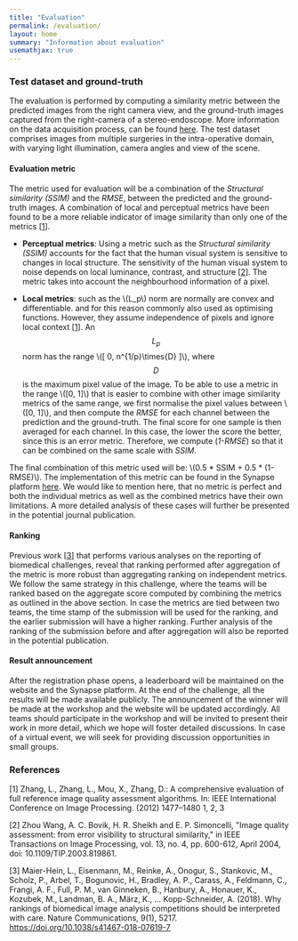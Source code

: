 ```yaml
---
title: "Evaluation"
permalink: /evaluation/
layout: home
summary: "Information about evaluation"
usemathjax: true
---
```


### <a id="Evaluation" class="uncolored_link">Test dataset and ground-truth</a>

The evaluation is performed by computing a similarity metric between the predicted images from the right camera view, and the ground-truth images captured from the right-camera of a stereo-endoscope.
More information on the data acquisition process, can be found [here](/datasetinfo/). The test dataset comprises images from multiple surgeries in the intra-operative domain, with varying light illumination, camera angles and view of the scene.

#### <a id="Metrics_And_Reporting" class="uncolored_link">Evaluation metric</a>

The metric used for evaluation will be a combination of the *Structural similarity (SSIM)* and the *RMSE*, between the predicted and the ground-truth images.
A combination of local and perceptual metrics have been found to be a more reliable indicator of image similarity than only one of the metrics [[1](#1)].

* **Perceptual metrics**: Using a metric such as the *Structural similarity (SSIM)* accounts for the fact that the human visual system is sensitive to changes in local structure. 
The sensitivity of the human visual system to noise depends on local luminance, contrast, and structure [[2](#2)]. The metric takes into account the neighbourhood information of a pixel.

* **Local metrics**: such as the \\(L_p\\) norm are normally are convex and differentiable. and for this reason commonly also used as optimising functions.
However, they assume independence of pixels and ignore local context [[1](#1)]. 
An $$L_p$$ norm has the range \\([ 0, n^{1/p}\times{D} ]\\), where $$D$$ is the maximum pixel value of the image. To be able to use a metric in the range \\([0, 1]\\) that is easier to combine with other image similarity metrics of the same range,
we first normalise the pixel values between \\([0, 1]\\), and then compute the *RMSE* for each channel between the prediction and the ground-truth.
The final score for one sample is then averaged for each channel. In this case, the lower the score the better, since this is an error metric. Therefore, we compute (_1-RMSE_) so that it can be combined on the same scale with _SSIM_.

The final combination of this metric used will be: \\(0.5 * SSIM + 0.5 * (1-RMSE)\\). The implementation of this metric can be found in the Synapse platform [here](https://www.synapse.org/#!Synapse:syn30281269).
We would like to mention here, that no metric is perfect and both the individual metrics as well as the combined metrics have their own limitations. A more detailed analysis of these cases will further be presented in the potential journal publication.

#### <a id="Ranking" class="uncolored_link">Ranking</a>

Previous work [[3](#3)] that performs various analyses on the reporting of biomedical challenges, reveal that ranking performed after aggregation of the metric is more robust than aggregating ranking on independent metrics.
We follow the same strategy in this challenge, where the teams will be ranked based on the aggregate score computed by combining the metrics as outlined in the above section. 
In case the metrics are tied between two teams, the time stamp of the submission will be used for the ranking, and the earlier submission will have a higher ranking.
Further analysis of the ranking of the submission before and after aggregation will also be reported in the potential publication.

#### <a id="Result_announcement" class="uncolored_link">Result announcement</a>

After the registration phase opens, a leaderboard will be maintained on the website and the Synapse platform.
At the end of the challenge, all the results will be made available publicly. 
The announcement of the winner will be made at the workshop and the website will be updated accordingly.
All teams should participate in the workshop and will be invited to present their work in more detail, which we hope will foster detailed discussions. In case of a virtual event, we will seek for providing discussion opportunities in small groups.

### <a id="References" class="uncolored_link">References</a>

[<a id="1">1</a>] Zhang, L., Zhang, L., Mou, X., Zhang, D.: A comprehensive evaluation of full reference image quality assessment algorithms. In: IEEE International Conference on Image Processing. (2012) 1477–1480 1, 2, 3

[<a id="1">2</a>] Zhou Wang, A. C. Bovik, H. R. Sheikh and E. P. Simoncelli, "Image quality assessment: from error visibility to structural similarity," in IEEE Transactions on Image Processing, vol. 13, no. 4, pp. 600-612, April 2004, doi: 10.1109/TIP.2003.819861.

[<a id="1">3</a>] Maier-Hein, L., Eisenmann, M., Reinke, A., Onogur, S., Stankovic, M., Scholz, P., Arbel, T., Bogunovic, H., Bradley, A. P., Carass, A., Feldmann, C., Frangi, A. F., Full, P. M., van Ginneken, B., Hanbury, A., Honauer, K., Kozubek, M., Landman, B. A., März, K., ... Kopp-Schneider, A. (2018). Why rankings of biomedical image analysis competitions should be interpreted with care. Nature Communications, 9(1), 5217. https://doi.org/10.1038/s41467-018-07619-7



